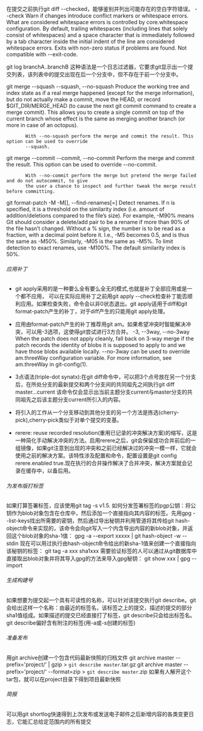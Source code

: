在提交之前执行git diff --checked，能够鉴别并列出可能存在的空白字符错误。
   --check
           Warn if changes introduce conflict markers or whitespace errors. What are considered whitespace
           errors is controlled by core.whitespace configuration. By default, trailing whitespaces
           (including lines that solely consist of whitespaces) and a space character that is immediately
           followed by a tab character inside the initial indent of the line are considered whitespace
           errors. Exits with non-zero status if problems are found. Not compatible with --exit-code.


git log branchA..branchB 这种语法是一个日志过滤器，它要求git显示出一个提交列表，该列表中的提交出现在后一个分支中，但不存在于前一个分支中。

git merge --squash
 --squash, --no-squash
           Produce the working tree and index state as if a real merge happened (except for the merge
           information), but do not actually make a commit, move the HEAD, or record $GIT_DIR/MERGE_HEAD
           (to cause the next git commit command to create a merge commit). This allows you to create a
           single commit on top of the current branch whose effect is the same as merging another branch
           (or more in case of an octopus).

           With --no-squash perform the merge and commit the result. This option can be used to override
           --squash.

git merge --commit
       --commit, --no-commit
           Perform the merge and commit the result. This option can be used to override --no-commit.

           With --no-commit perform the merge but pretend the merge failed and do not autocommit, to give
           the user a chance to inspect and further tweak the merge result before committing.


git format-patch -M
       -M[<n>], --find-renames[=<n>]
           Detect renames. If n is specified, it is a threshold on the similarity index (i.e. amount of addition/deletions compared to the file’s size). For example, -M90% means Git should consider a delete/add pair to be a rename if more than 90% of the file hasn’t changed. Without a % sign, the number is to be read as a fraction, with a decimal point before it. I.e., -M5 becomes 0.5, and is thus the same as -M50%. Similarly, -M05 is the same as -M5%. To limit detection to exact renames, use -M100%. The default similarity index is 50%.



###### 应用补丁
* git apply采用的是一种要么全有要么全无的模式,也就是补丁全部应用或是一个都不应用， 可以在实际应用补丁之前用git apply --check检查补丁能否顺利应用。如果检查失败，命令会以非0状态退出。git apply适用于diff和git format-patch产生的补丁，对于diff产生的只能用git apply处理。
* 应用由format-patch产生的补丁推荐用git am。如果希望冲突时智能解决冲突，可以用-3选项，这使得git尝试进行3方合并。
       -3, --3way, --no-3way
           When the patch does not apply cleanly, fall back on 3-way merge if the patch records the
           identity of blobs it is supposed to apply to and we have those blobs available locally.
           --no-3way can be used to override am.threeWay configuration variable. For more information, see
           am.threeWay in git-config(1).

* 3点语法(triple-dot synatx):在git diff命令中，可以把3个点号放在另一个分支后，在所处分支的最新提交和两个分支间的共同祖先之间执行git diff master...current
该命令仅会显示出当前主题分支current与master分支的共同祖先之后该主题分支current所引入的内容。

* 将引入的工作从一个分支移动到其他分支的另一个方法是拣选(cherry-pick),cherry-pick类似于对单个提交的变基。

* rerere: reuse recorded resolution(重用已记录的冲突解决方案)的缩写，这是一种简化手动解决冲突的方法。启用rerere之后，git会保留成功合并前后的一组镜像，如果git注意到出现的冲突和之前已经解决过的冲突一模一样，它就会使用之前的解决方案。该特性涉及配置和命令，配置设置是git config rerere.enabled true.现在执行的合并操作解决了合并冲突，解决方案就会记录在缓存中，以备后用。

###### 为发布版打标签
如果打算签署标签，应该使用git tag -s v1.5.
如何分发签署标签的pgp公钥：将公钥作为blob对象包含在仓库中，然后添加一个直接指向其内容的标签。先用gpg --list-keys找出所需要的密钥，然后通过导出秘钥并利用管道将其传给git hash-object命令来实现的，该命令会向git写入一个内含导出内容的新blob对象，并返回这个blob对象的sha-1值：
gpg -a --export xxxxx | git hash-object -w --stdin
现在可以用过执行由hash-object命令给出的新sha-1值来创建一个直接指向该秘钥的标签：
git tag -a xxx sha1xxx
需要验证标签的人可以通过从git数据库中直接取出blob对象并将其导入gpg的方法来导入gpg秘钥：
git show xxx | gpg --import

###### 生成构建号
如果想要为提交起一个具有可读性的名称，可以针对该提交执行git describe。git会给出这样一个名称：由最近的标签名，该标签之上的提交，描述的提交的部分sha1值组成。如果描述的提交已经直接打了标签，git describe只会给出标签名。git describe偏好含有附注的标签(用-a或-s创建的标签)

###### 准备发布
用git archive创建一个包含代码最新快照的归档文件
git archive master --prefix='project/' | gzip > `git describe master`.tar.gz
git archive master --prefix='project/' --format=zip > `git describe master`.zip
如果有人解开这个tar包，就可以在project目录下得到项目最新快照

###### 简报
可以用git shortlog快速得到上次发布或发送电子邮件之后新增内容的各类变更日志，它能汇总给定范围内的所有提交
























